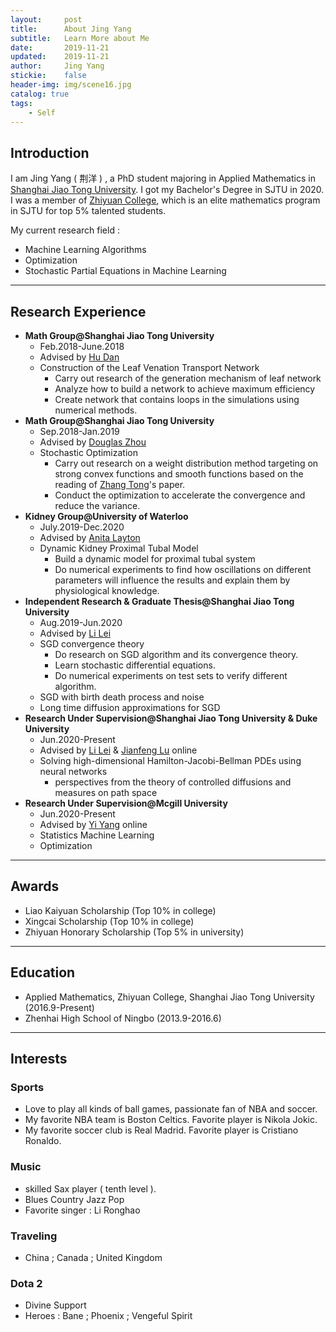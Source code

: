 ```yaml
---
layout:     post
title:      About Jing Yang
subtitle:   Learn More about Me
date:       2019-11-21
updated:    2019-11-21
author:     Jing Yang
stickie:    false
header-img: img/scene16.jpg
catalog: true
tags:
    - Self
---
```



## Introduction
I am Jing Yang ( 荆洋 ) , a PhD student majoring in Applied Mathematics in [Shanghai Jiao Tong University](http://en.sjtu.edu.cn/). I got my Bachelor's Degree in SJTU in 2020. I was a member of [Zhiyuan College](https://zhiyuan.sjtu.edu.cn/), which is an elite mathematics program in SJTU for top 5% talented students.

My current research field :
* Machine Learning Algorithms
* Optimization
* Stochastic Partial Equations in Machine Learning

----------

## Research Experience

* **Math Group@Shanghai Jiao Tong University**
   * Feb.2018-June.2018
   * Advised by [Hu Dan](https://ins.sjtu.edu.cn/faculty/hudan)
   * Construction of the Leaf Venation Transport Network
     * Carry out research  of the generation mechanism of leaf network
     * Analyze how to build a network to achieve maximum efficiency
     * Create network that contains loops in the simulations using numerical methods.
* **Math Group@Shanghai Jiao Tong University**
   * Sep.2018-Jan.2019
   * Advised by [Douglas Zhou](https://ins.sjtu.edu.cn/faculty/Zhoudongzhuo)
   * Stochastic Optimization
     * Carry out research on a weight distribution method targeting on strong convex functions and smooth functions based on the reading of [Zhang Tong](http://tongzhang-ml.org/ )'s paper.
     * Conduct the optimization to accelerate the convergence and reduce the variance.
* **Kidney Group@University of Waterloo**
   * July.2019-Dec.2020
   * Advised by [Anita Layton](https://uwaterloo.ca/scholar/a2layton)
   * Dynamic Kidney Proximal Tubal Model
     * Build a dynamic model for proximal tubal system
     * Do numerical experiments to find how oscillations on different parameters will influence the results and explain them by physiological knowledge.
* **Independent Research & Graduate Thesis@Shanghai Jiao Tong University**
   * Aug.2019-Jun.2020
   * Advised by [Li Lei](https://ins.sjtu.edu.cn/faculty/lilei) 
   * SGD convergence theory
     * Do research on SGD algorithm and its convergence theory.
     * Learn stochastic differential equations.
     * Do numerical experiments on test sets to verify different algorithm.
   * SGD with birth death process and noise
   * Long time diffusion approximations for SGD
* **Research Under Supervision@Shanghai Jiao Tong University & Duke University**
   * Jun.2020-Present
   * Advised by [Li Lei](https://ins.sjtu.edu.cn/faculty/lilei) & [Jianfeng Lu](https://services.math.duke.edu/~jianfeng/) online
   * Solving high-dimensional Hamilton-Jacobi-Bellman PDEs using neural networks
     - perspectives from the theory of controlled diffusions and measures on path space
* **Research Under Supervision@Mcgill University**
   * Jun.2020-Present
   * Advised by [Yi Yang](http://www.math.mcgill.ca/yyang/)  online
   * Statistics Machine Learning
   * Optimization

----------
## Awards

* Liao Kaiyuan Scholarship (Top 10% in college)
* Xingcai Scholarship (Top 10% in college)
* Zhiyuan Honorary Scholarship (Top 5% in university)

-----

## Education

* Applied Mathematics, Zhiyuan College, Shanghai Jiao Tong University (2016.9-Present)
*  Zhenhai High School of Ningbo (2013.9-2016.6)

-----

## Interests

### Sports

* Love to play all kinds of ball games, passionate fan of NBA and soccer. 
* My favorite NBA team is Boston Celtics. Favorite player is  Nikola Jokic. 
* My favorite soccer club is Real Madrid. Favorite player is  Cristiano Ronaldo. 

### Music

* skilled Sax player ( tenth level ).
* Blues Country  Jazz  Pop
* Favorite singer : Li Ronghao

### Traveling

* China ; Canada ; United Kingdom

### Dota 2

* Divine Support
* Heroes : Bane ; Phoenix ; Vengeful Spirit 